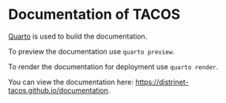 # Documentation of TACOS

[Quarto](quarto.org) is used to build the documentation.

To preview the documentation use `quarto preview`.

To render the documentation for deployment use `quarto render`.

You can view the documentation here: https://distrinet-tacos.github.io/documentation.
